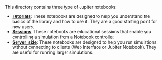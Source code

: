 This directory contains three type of Jupiter notebooks:

- [**Tutorials**](tutorials/): These notebooks are designed to help you understand the basics of the library and how to use it. They are a good starting point for new users.
- [**Sessions**](sessions/README.md): These notebooks are educational sessions that enable you controlling a simulation from a Notebook controller.
- [**Server_side**](server_side/): These notebooks are designed to help you run simulations without connecting to clients (Web Interface or Jupiter Notebook). They are useful for running larger simulations.